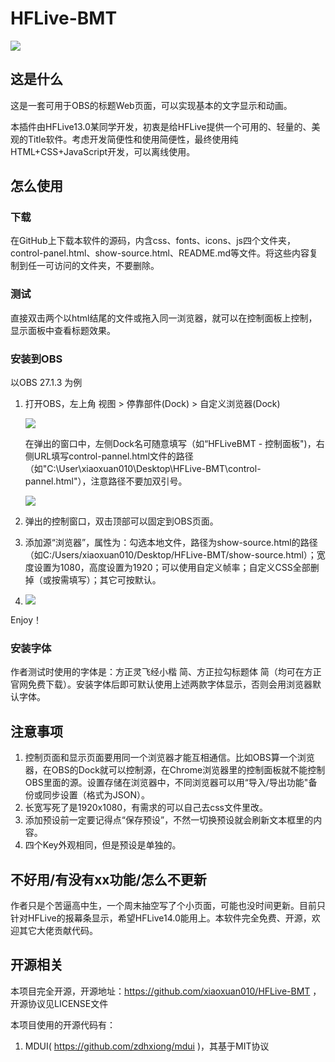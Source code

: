 # HFLive-BMT

![](https://i.bmp.ovh/imgs/2022/02/3984a1bfd6d18100.png)

## 这是什么

这是一套可用于OBS的标题Web页面，可以实现基本的文字显示和动画。

本插件由HFLive13.0某同学开发，初衷是给HFLive提供一个可用的、轻量的、美观的Title软件。考虑开发简便性和使用简便性，最终使用纯HTML+CSS+JavaScript开发，可以离线使用。

## 怎么使用

### 下载

在GitHub上下载本软件的源码，内含css、fonts、icons、js四个文件夹，control-panel.html、show-source.html、README.md等文件。将这些内容复制到任一可访问的文件夹，不要删除。

### 测试

直接双击两个以html结尾的文件或拖入同一浏览器，就可以在控制面板上控制，显示面板中查看标题效果。

### 安装到OBS

以OBS 27.1.3 为例

1. 打开OBS，左上角 视图 > 停靠部件(Dock) > 自定义浏览器(Dock)

   ![](https://i.bmp.ovh/imgs/2022/02/103d74983a6fb695.png)

   在弹出的窗口中，左侧Dock名可随意填写（如“HFLiveBMT - 控制面板")，右侧URL填写control-pannel.html文件的路径（如"C:\User\xiaoxuan010\Desktop\HFLive-BMT\control-pannel.html"），注意路径不要加双引号。

   ![](https://i.bmp.ovh/imgs/2022/02/b63175d47d7f718c.png)

2. 弹出的控制窗口，双击顶部可以固定到OBS页面。
3. 添加源“浏览器”，属性为：勾选本地文件，路径为show-source.html的路径（如C:/Users/xiaoxuan010/Desktop/HFLive-BMT/show-source.html）；宽度设置为1080，高度设置为1920；可以使用自定义帧率；自定义CSS全部删掉（或按需填写）；其它可按默认。
4. ![](https://i.bmp.ovh/imgs/2022/02/c59fc1fdc110f583.png)

Enjoy！

### 安装字体

作者测试时使用的字体是：方正灵飞经小楷 简、方正拉勾标题体 简（均可在方正官网免费下载）。安装字体后即可默认使用上述两款字体显示，否则会用浏览器默认字体。

## 注意事项

1. 控制页面和显示页面要用同一个浏览器才能互相通信。比如OBS算一个浏览器，在OBS的Dock就可以控制源，在Chrome浏览器里的控制面板就不能控制OBS里面的源。设置存储在浏览器中，不同浏览器可以用“导入/导出功能"备份或同步设置（格式为JSON）。
2. 长宽写死了是1920x1080，有需求的可以自己去css文件里改。
3. 添加预设前一定要记得点“保存预设”，不然一切换预设就会刷新文本框里的内容。
4. 四个Key外观相同，但是预设是单独的。

## 不好用/有没有xx功能/怎么不更新

作者只是个苦逼高中生，一个周末抽空写了个小页面，可能也没时间更新。目前只针对HFLive的报幕条显示，希望HFLive14.0能用上。本软件完全免费、开源，欢迎其它大佬贡献代码。

## 开源相关

本项目完全开源，开源地址：https://github.com/xiaoxuan010/HFLive-BMT ，开源协议见LICENSE文件

本项目使用的开源代码有：

1. MDUI( https://github.com/zdhxiong/mdui )，其基于MIT协议
